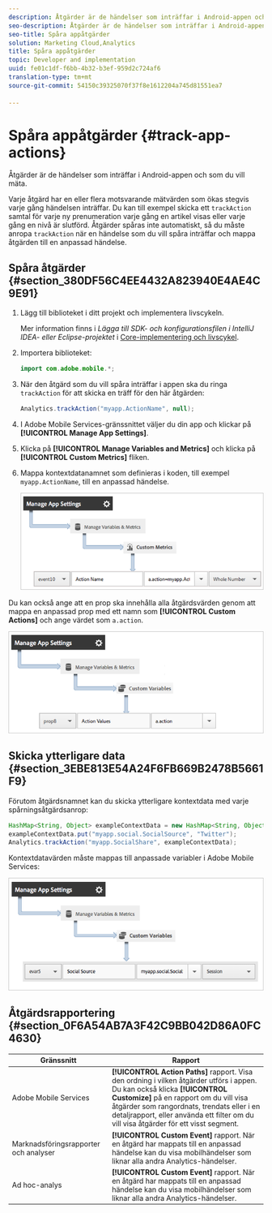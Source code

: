 ```yaml
---
description: Åtgärder är de händelser som inträffar i Android-appen och som du vill mäta.
seo-description: Åtgärder är de händelser som inträffar i Android-appen och som du vill mäta.
seo-title: Spåra appåtgärder
solution: Marketing Cloud,Analytics
title: Spåra appåtgärder
topic: Developer and implementation
uuid: fe01c1df-f6bb-4b32-b3ef-959d2c724af6
translation-type: tm+mt
source-git-commit: 54150c39325070f37f8e1612204a745d81551ea7

---
```



# Spåra appåtgärder {#track-app-actions}

Åtgärder är de händelser som inträffar i Android-appen och som du vill mäta.

Varje åtgärd har en eller flera motsvarande mätvärden som ökas stegvis varje gång händelsen inträffar. Du kan till exempel skicka ett `trackAction` samtal för varje ny prenumeration varje gång en artikel visas eller varje gång en nivå är slutförd. Åtgärder spåras inte automatiskt, så du måste anropa `trackAction` när en händelse som du vill spåra inträffar och mappa åtgärden till en anpassad händelse.

## Spåra åtgärder {#section_380DF56C4EE4432A823940E4AE4C9E91}

1. Lägg till biblioteket i ditt projekt och implementera livscykeln.

   Mer information finns i *Lägga till SDK- och konfigurationsfilen i IntelliJ IDEA- eller Eclipse-projektet* i [Core-implementering och livscykel](/help/android/getting-started/dev-qs.md).

1. Importera biblioteket:

   ```java
   import com.adobe.mobile.*;
   ```

1. När den åtgärd som du vill spåra inträffar i appen ska du ringa `trackAction` för att skicka en träff för den här åtgärden:

   ```java
   Analytics.trackAction("myapp.ActionName", null);
   ```

1. I Adobe Mobile Services-gränssnittet väljer du din app och klickar på **[!UICONTROL Manage App Settings]**.
1. Klicka på **[!UICONTROL Manage Variables and Metrics]** och klicka på **[!UICONTROL Custom Metrics]** fliken.

1. Mappa kontextdatanamnet som definieras i koden, till exempel `myapp.ActionName`, till en anpassad händelse.

   ![](assets/map-event-context-data.png)

Du kan också ange att en prop ska innehålla alla åtgärdsvärden genom att mappa en anpassad prop med ett namn som **[!UICONTROL Custom Actions]** och ange värdet som `a.action`.

![](assets/map-custom-prop.png)

## Skicka ytterligare data {#section_3EBE813E54A24F6FB669B2478B5661F9}

Förutom åtgärdsnamnet kan du skicka ytterligare kontextdata med varje spårningsåtgärdsanrop:

```java
HashMap<String, Object> exampleContextData = new HashMap<String, Object>(); 
exampleContextData.put("myapp.social.SocialSource", "Twitter"); 
Analytics.trackAction("myapp.SocialShare", exampleContextData);
```

Kontextdatavärden måste mappas till anpassade variabler i Adobe Mobile Services:

![](assets/map-variable-context-action.png)

## Åtgärdsrapportering {#section_0F6A54AB7A3F42C9BB042D86A0FC4630}

| Gränssnitt | Rapport |
|--- |--- |
| Adobe Mobile Services | **[!UICONTROL Action Paths]** rapport.  Visa den ordning i vilken åtgärder utförs i appen. Du kan också klicka **[!UICONTROL Customize]** på en rapport om du vill visa åtgärder som rangordnats, trendats eller i en detaljrapport, eller använda ett filter om du vill visa åtgärder för ett visst segment. |
| Marknadsföringsrapporter och analyser | **[!UICONTROL Custom Event]** rapport.  När en åtgärd har mappats till en anpassad händelse kan du visa mobilhändelser som liknar alla andra Analytics-händelser. |
| Ad hoc-analys | **[!UICONTROL Custom Event]** rapport.  När en åtgärd har mappats till en anpassad händelse kan du visa mobilhändelser som liknar alla andra Analytics-händelser. |

